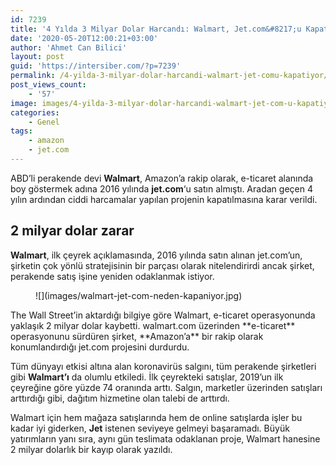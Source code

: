 ```yaml
---
id: 7239
title: '4 Yılda 3 Milyar Dolar Harcandı: Walmart, Jet.com&#8217;u Kapatıyor'
date: '2020-05-20T12:00:21+03:00'
author: 'Ahmet Can Bilici'
layout: post
guid: 'https://intersiber.com/?p=7239'
permalink: /4-yilda-3-milyar-dolar-harcandi-walmart-jet-comu-kapatiyor/
post_views_count:
    - '57'
image: images/4-yilda-3-milyar-dolar-harcandi-walmart-jet-com-u-kapatiyor.png
categories:
    - Genel
tags:
    - amazon
    - jet.com
---
```


ABD’li perakende devi **Walmart**, Amazon’a rakip olarak, e-ticaret alanında boy göstermek adına 2016 yılında **jet.com**‘u satın almıştı. Aradan geçen 4 yılın ardından ciddi harcamalar yapılan projenin kapatılmasına karar verildi.

## 2 milyar dolar zarar

**Walmart**, ilk çeyrek açıklamasında, 2016 yılında satın alınan jet.com’un, şirketin çok yönlü stratejisinin bir parçası olarak nitelendirirdi ancak şirket, perakende satış işine yeniden odaklanmak istiyor.

<figure class="wp-block-image size-large">![](images/walmart-jet-com-neden-kapaniyor.jpg)</figure>The Wall Street’in aktardığı bilgiye göre Walmart, e-ticaret operasyonunda yaklaşık 2 milyar dolar kaybetti. walmart.com üzerinden **e-ticaret** operasyonunu sürdüren şirket, **Amazon’a** bir rakip olarak konumlandırdığı jet.com projesini durdurdu.

Tüm dünyayı etkisi altına alan koronavirüs salgını, tüm perakende şirketleri gibi **Walmart’ı** da olumlu etkiledi. İlk çeyrekteki satışlar, 2019’un ilk çeyreğine göre yüzde 74 oranında arttı. Salgın, marketler üzerinden satışları arttırdığı gibi, dağıtım hizmetine olan talebi de arttırdı.

Walmart için hem mağaza satışlarında hem de online satışlarda işler bu kadar iyi giderken, **Jet** istenen seviyeye gelmeyi başaramadı. Büyük yatırımların yanı sıra, aynı gün teslimata odaklanan proje, Walmart hanesine 2 milyar dolarlık bir kayıp olarak yazıldı.